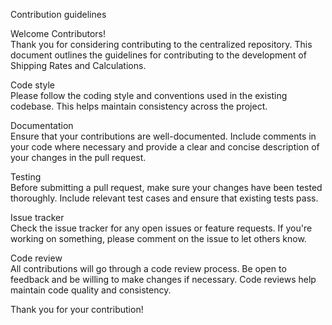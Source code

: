 Contribution guidelines  

Welcome Contributors!  
Thank you for considering contributing to the centralized repository. This document outlines the guidelines for contributing to the development of Shipping Rates and Calculations.

Code style  
Please follow the coding style and conventions used in the existing codebase. This helps maintain consistency across the project.

Documentation  
Ensure that your contributions are well-documented. Include comments in your code where necessary and provide a clear and concise description of your changes in the pull request.

Testing  
Before submitting a pull request, make sure your changes have been tested thoroughly. Include relevant test cases and ensure that existing tests pass.

Issue tracker  
Check the issue tracker for any open issues or feature requests. If you're working on something, please comment on the issue to let others know.

Code review  
All contributions will go through a code review process. Be open to feedback and be willing to make changes if necessary. Code reviews help maintain code quality and consistency.

Thank you for your contribution!
